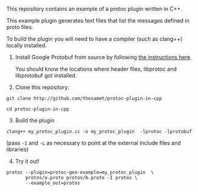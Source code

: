 This repository contains an example of a protoc plugin written in C++.

This example plugin generates text files that list the messages defined in proto files.

To build the plugin you will need to have a compiler (such as clang++) locally installed.

1. Install Google Protobuf from source by following [the instructions here](https://github.com/protocolbuffers/protobuf/blob/master/src/README.md).

   You should know the locations where header files, libprotoc and libprotobuf got installed.


2. Clone this repository:

```
git clone http://github.com/thesamet/protoc-plugin-in-cpp

cd protoc-plugin-in-cpp
```

3. Build the plugin

```
clang++ my_protoc_plugin.cc -o my_protoc_plugin  -lprotoc -lprotobuf
```

(pass `-I` and `-L` as necessary to point at the external include files and
libraries)

4. Try it out!

```
protoc --plugin=protoc-gen-example=my_protoc_plugin  \              
       protos/a.proto protos/b.proto -I protos \
       --example_out=protos
```
